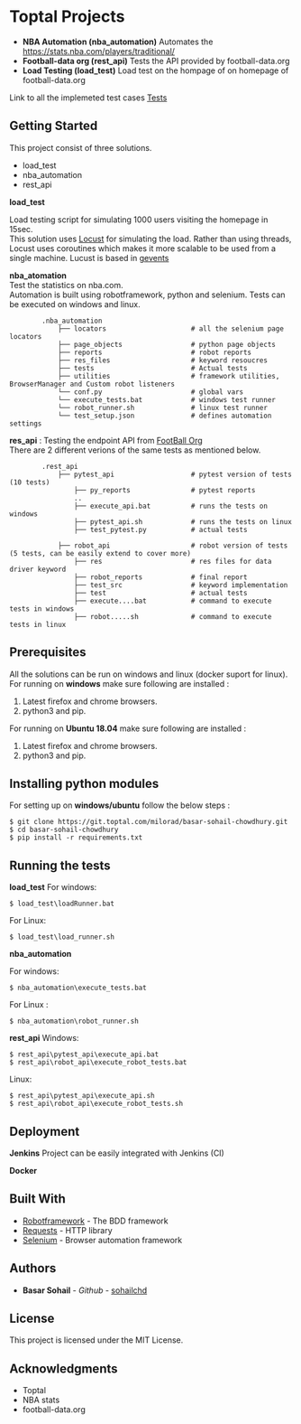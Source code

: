 # Toptal Projects 

*   **NBA Automation (nba_automation)** Automates the  https://stats.nba.com/players/traditional/ 
*   **Football-data org (rest_api)** Tests the API provided by football-data.org
*   **Load Testing (load_test)** Load test on the hompage of on homepage of football-data.org

Link to all the implemeted test cases [Tests](https://git.toptal.com/milorad/basar-sohail-chowdhury/blob/master/testcases.md)


## Getting Started

This project consist of three solutions.  
* load_test
* nba_automation
* rest_api


**load_test** 

Load testing script for simulating 1000 users visiting the homepage in 15sec.  
This solution uses [Locust](https://locust.io/) for simulating the load. Rather than using
threads, Locust uses coroutines which makes it more scalable to be used from a   
single machine. Lucust is based in [gevents](http://www.gevent.org/)  



**nba_atomation**  
Test the statistics on nba.com.  
Automation is built using robotframework, python and selenium. Tests can be executed on windows and linux.  
> 
            .nba_automation
                ├── locators                     # all the selenium page locators     
                ├── page_objects                 # python page objects    
                ├── reports                      # robot reports     
                ├── res_files                    # keyword resoucres    
                ├── tests                        # Actual tests  
                ├── utilities                    # framework utilities, BrowserManager and Custom robot listeners   
                └── conf.py                      # global vars     
                └── execute_tests.bat            # windows test runner     
                └── robot_runner.sh              # linux test runner   
                └── test_setup.json              # defines automation settings    




**res_api** : Testing the endpoint API from [FootBall Org](https://www.football-data.org/)     
There are 2 different verions of the same tests as mentioned below.   

>
            .rest_api
                ├── pytest_api                   # pytest version of tests (10 tests)    
                    ├── py_reports               # pytest reports     
                    ..
                    ├── execute_api.bat          # runs the tests on windows     
                    ├── pytest_api.sh            # runs the tests on linux    
                    ├── test_pytest.py           # actual tests    

                ├── robot_api                    # robot version of tests (5 tests, can be easily extend to cover more)      
                    ├── res                      # res files for data driver keyword    
                    ├── robot_reports            # final report   
                    ├── test_src                 # keyword implementation   
                    ├── test                     # actual tests   
                    ├── execute....bat           # command to execute tests in windows    
                    ├── robot.....sh             # command to execute tests in linux   




## **Prerequisites**
All the solutions can be run on windows and linux (docker suport for linux).    
For running on **windows** make sure following are installed :  
1. Latest firefox and chrome browsers.
2. python3 and pip.

For running on **Ubuntu 18.04** make sure following are installed :  
1. Latest firefox and chrome browsers.
2. python3 and pip.


## **Installing python modules**
For setting up on **windows/ubuntu** follow the below steps :  
>
    $ git clone https://git.toptal.com/milorad/basar-sohail-chowdhury.git     
    $ cd basar-sohail-chowdhury     
    $ pip install -r requirements.txt     



## Running the tests

**load_test**
For windows:
>    
    $ load_test\loadRunner.bat   

    
For Linux:  
>    
    $ load_test\load_runner.sh  



**nba_automation**

For windows:
> 
    $ nba_automation\execute_tests.bat    


For Linux :
>  
    $ nba_automation\robot_runner.sh    


**rest_api**
Windows:
> 
    $ rest_api\pytest_api\execute_api.bat    
    $ rest_api\robot_api\execute_robot_tests.bat 


Linux:
> 
    $ rest_api\pytest_api\execute_api.sh      
    $ rest_api\robot_api\execute_robot_tests.sh 



## Deployment

**Jenkins**
Project can be easily integrated with Jenkins (CI)

**Docker**



## Built With

* [Robotframework](http://robotframework.org/) - The BDD framework
* [Requests](http://docs.python-requests.org/en/master/) - HTTP library
* [Selenium](https://www.seleniumhq.org/) - Browser automation framework


## Authors

* **Basar Sohail** - *Github* - [sohailchd](https://github.com/sohailchd)

## License

This project is licensed under the MIT License.

## Acknowledgments

* Toptal
* NBA stats
* football-data.org
